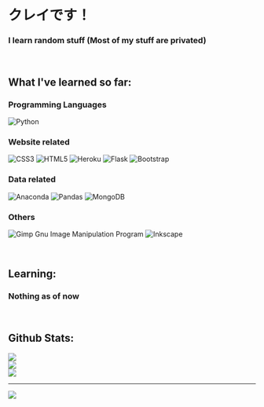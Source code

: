 # クレイです！
### I learn random stuff (Most of my stuff are privated)

&nbsp;

## What I've learned so far:
### Programming Languages
![Python](https://img.shields.io/badge/python-3670A0?style=for-the-badge&logo=python&logoColor=ffdd54)
### Website related
![CSS3](https://img.shields.io/badge/css3-%231572B6.svg?style=for-the-badge&logo=css3&logoColor=white) ![HTML5](https://img.shields.io/badge/html5-%23E34F26.svg?style=for-the-badge&logo=html5&logoColor=white) ![Heroku](https://img.shields.io/badge/heroku-%23430098.svg?style=for-the-badge&logo=heroku&logoColor=white) ![Flask](https://img.shields.io/badge/flask-%23000.svg?style=for-the-badge&logo=flask&logoColor=white) ![Bootstrap](https://img.shields.io/badge/bootstrap-%23563D7C.svg?style=for-the-badge&logo=bootstrap&logoColor=white) 
### Data related
![Anaconda](https://img.shields.io/badge/Anaconda-%2344A833.svg?style=for-the-badge&logo=anaconda&logoColor=white) ![Pandas](https://img.shields.io/badge/pandas-%23150458.svg?style=for-the-badge&logo=pandas&logoColor=white) ![MongoDB](https://img.shields.io/badge/MongoDB-%234ea94b.svg?style=for-the-badge&logo=mongodb&logoColor=white) 
### Others
![Gimp Gnu Image Manipulation Program](https://img.shields.io/badge/Gimp-657D8B?style=for-the-badge&logo=gimp&logoColor=FFFFFF) ![Inkscape](https://img.shields.io/badge/Inkscape-e0e0e0?style=for-the-badge&logo=inkscape&logoColor=080A13) 

&nbsp;

## Learning:
### Nothing as of now

&nbsp;

## Github Stats:
![](https://github-readme-stats.vercel.app/api?username=KureiLe&theme=dark&hide_border=false&include_all_commits=true&count_private=false)<br/>
![](https://github-readme-streak-stats.herokuapp.com/?user=KureiLe&theme=dark&hide_border=false)<br/>
![](https://github-readme-stats.vercel.app/api/top-langs/?username=KureiLe&theme=dark&hide_border=false&include_all_commits=true&count_private=false&layout=compact)

---
[![](https://visitcount.itsvg.in/api?id=KureiLe&icon=0&color=0)](https://visitcount.itsvg.in)
